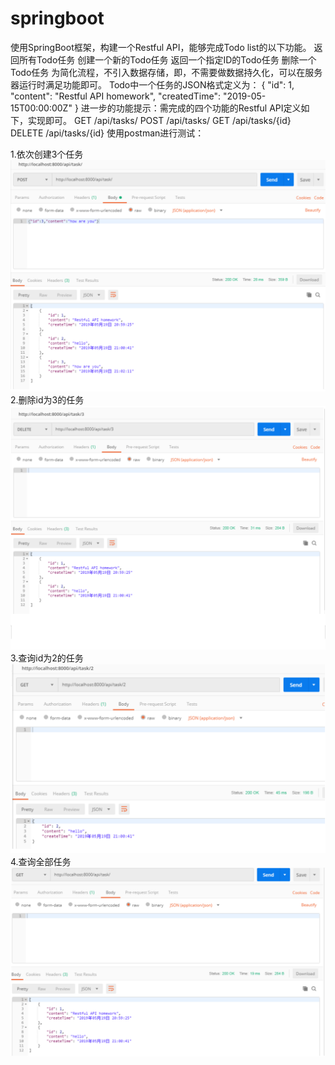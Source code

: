 # springboot
使用SpringBoot框架，构建一个Restful API，能够完成Todo list的以下功能。
返回所有Todo任务
创建一个新的Todo任务
返回一个指定ID的Todo任务
删除一个Todo任务
为简化流程，不引入数据存储，即，不需要做数据持久化，可以在服务器运行时满足功能即可。
Todo中一个任务的JSON格式定义为：
  {
    "id": 1,
    "content": "Restful API homework",
    "createdTime": "2019-05-15T00:00:00Z"
  }
进一步的功能提示：需完成的四个功能的Restful API定义如下，实现即可。
GET /api/tasks/
POST /api/tasks/
GET /api/tasks/{id}
DELETE /api/tasks/{id}
使用postman进行测试：

1.依次创建3个任务
![创建任务](https://raw.githubusercontent.com/liuying1019/springboot/master/screenshots/1.png)
2.删除id为3的任务
![删除特定人物](https://raw.githubusercontent.com/liuying1019/springboot/master/screenshots/2.png)
3.查询id为2的任务
![查询特定任务](https://raw.githubusercontent.com/liuying1019/springboot/master/screenshots/3.PNG)
4.查询全部任务
![查询全部任务](https://raw.githubusercontent.com/liuying1019/springboot/master/screenshots/4.PNG)
